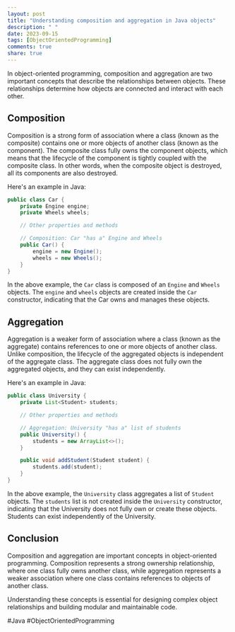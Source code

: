```yaml
---
layout: post
title: "Understanding composition and aggregation in Java objects"
description: " "
date: 2023-09-15
tags: [ObjectOrientedProgramming]
comments: true
share: true
---
```


In object-oriented programming, composition and aggregation are two important concepts that describe the relationships between objects. These relationships determine how objects are connected and interact with each other.

## Composition

Composition is a strong form of association where a class (known as the composite) contains one or more objects of another class (known as the component). The composite class fully owns the component objects, which means that the lifecycle of the component is tightly coupled with the composite class. In other words, when the composite object is destroyed, all its components are also destroyed.

Here's an example in Java:

```java
public class Car {
    private Engine engine;
    private Wheels wheels;

    // Other properties and methods

    // Composition: Car "has a" Engine and Wheels
    public Car() {
        engine = new Engine();
        wheels = new Wheels();
    }
}
```

In the above example, the `Car` class is composed of an `Engine` and `Wheels` objects. The `engine` and `wheels` objects are created inside the `Car` constructor, indicating that the Car owns and manages these objects.

## Aggregation

Aggregation is a weaker form of association where a class (known as the aggregate) contains references to one or more objects of another class. Unlike composition, the lifecycle of the aggregated objects is independent of the aggregate class. The aggregate class does not fully own the aggregated objects, and they can exist independently.

Here's an example in Java:

```java
public class University {
    private List<Student> students;

    // Other properties and methods

    // Aggregation: University "has a" list of students
    public University() {
        students = new ArrayList<>();
    }

    public void addStudent(Student student) {
        students.add(student);
    }
}
```

In the above example, the `University` class aggregates a list of `Student` objects. The `students` list is not created inside the `University` constructor, indicating that the University does not fully own or create these objects. Students can exist independently of the University.

## Conclusion

Composition and aggregation are important concepts in object-oriented programming. Composition represents a strong ownership relationship, where one class fully owns another class, while aggregation represents a weaker association where one class contains references to objects of another class.

Understanding these concepts is essential for designing complex object relationships and building modular and maintainable code.

#Java #ObjectOrientedProgramming